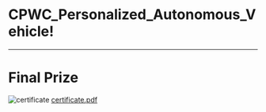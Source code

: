 # CPWC_Personalized_Autonomous_Vehicle!

---

# Final Prize

![certificate](https://user-images.githubusercontent.com/73331241/144005244-b65878d8-023c-4344-9e3a-75bd1523bd34.png)
[certificate.pdf](https://github.com/ChicagoPark/CPWC_Personalized_Vehicle/files/7623785/certificate.pdf)

